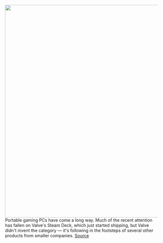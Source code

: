 <img src='https://cdn.vox-cdn.com/thumbor/s2zqd3vVoEWx_4xbhUEs4JIrpW8=/0x0:2040x1148/1200x675/filters:focal(857x411:1183x737)/cdn.vox-cdn.com/uploads/chorus_image/image/70641086/IMG_2179_3.0.jpg' width='700px' /><br/>
Portable gaming PCs have come a long way. Much of the recent attention has fallen on Valve's Steam Deck, which just started shipping, but Valve didn't invent the category — it's following in the footsteps of several other products from smaller companies.
<a href='https://www.theverge.com/22972334/aya-neo-next-review-vs-steam-deck-windows'> Source <a/>